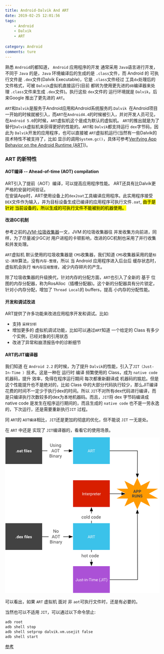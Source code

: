 ```yaml
---
title: Android-Dalvik And ART
date: 2019-02-25 12:01:56
tags:
	- Android
	- Dalvik
	- ART

category: Android
comments: ture
---
```


熟悉 `Android`的都知道， `Android` 应用程序的开发 通常采用 `Java`语言进行开发，不同于 `Java` 的是，`Java` 环境编译后的生成的是 `.class`文件，而 Android 的 可执行文件是 `.dex`文件(Dalvik Executable)，它是 `.class`文件经过 工具`dx`处理后的文件格式，可被 `Dalvik`虚拟机直接运行(目前 都转为使用更先进的`d8`编译器来处理 `.class`文件来生成 `.dex`文件)。执行这些 `dex`文件的 运行环境就是 `Dalvik`，后来Google 推出了更先进的 `ART`。  

`ART`和`Dalvik`是服务于Android应用和Android系统服务的.`Dalvik `在Android项目一开始的时候就被引入，而`ART`在`Android4.4`的时候被引入，并对开发人员可见，在`Android 5.0`的时候，`ART`虚拟机这个是成为默认的虚拟机。 `ART`的推出就是为了替代`Dalvik`虚拟机来获得更好的性能的。`ART`和 `Dalvik`都支持运行 `dex`字节码，因此为 `Dalvik`开发的应用程序，也可以直接被 `ART`虚拟机运行(当然有一些Dalvik的技术特性不被支持了，比如 显示的调用`System.gc()`，具体可参考[Verifying App Behavior on the Android Runtime (ART)](https://developer.android.com/guide/practices/verifying-apps-art.html))。  

### ART 的新特性

#### AOT编译 -- Ahead-of-time (AOT) compilation

ART引入了提前（AOT）编译，可以提高应用程序性能。 ART还具有比Dalvik更严格的安装时间验证。  
在安装App时，ART使用设备上的`dex2oat`工具编译应用程序。此实用程序接受`DEX`文件作为输入，并为目标设备生成已编译的应用程序可执行文件`.oat`, <mark>由于是针对 当前设备的，所以生成的可执行文件不能被别的机器使用。</mark>

#### 改进GC机制

参考之前的[JVM-垃圾收集器](/JVM-垃圾收集器/)一文，JVM 的垃圾收集器往 并发收集方向前进，同样，为了尽量减少GC对 用户进程的卡顿影响，改进的GC机制也采用了并行收集和并发处理。  

`ART`虚拟机 默认使用的垃圾收集器是 `CMS`收集器，我们知道 `CMS`收集器采用的是`标记-清除`算法，没有`内存-整理`，所以 当 Android 应用程序进入后台后 缓存状态时，虚拟机会执行 `堆内存压缩整理`，减少内存碎片的产生。

除了垃圾收集器的升级换代，针对内存的分配方面，`ART`也引入了全新的 基于 位图的内存分配器，称为RosAlloc（插槽分配器)。这个新的分配器具有分片锁定，针对小内存分配，增加了 `Thread Local`的 buffers，提高 小内存的分配性能。

#### 开发和调试改进

ART提供了许多功能来改进应用程序开发和调试。比如:  

- 支持 `采样分析`
- 增加更多的 虚拟机调试功能，比如可以通过`ART`知道 一个给定的 Class 有多少个实例，已经对象的引用状态
- 改进了异常和崩溃报告中的诊断细节

#### ART的JIT编译器

我们知道 在 `Android 2.2` 的时候，为了提升 `Dalvik`的性能，引入了`JIT（Just-In-Time ）`技术。这是一种在 运行时 编译 频繁使用的 Class，成为 `native code` 机器码，提升 效率，免得在程序运行期间 每次都重新翻译成 机器码的尴尬。但是这个性能提升也不是绝对的，比如 Class 中的大部分代码执行较少，那么JIT编译花费的时间不一定少于执行dex的时间。所以 `JIT`不对所有dex代码进行编译，而是只编译执行次数较多的dex为本地机器码。而且，`JIT`将 dex 字节码编译成native code 是发生在程序运行期间的，而且生成的 `native code` 也不是一劳永逸的，下次运行，还是需要重新执行`JIT` 过程。

同 `ART`的 `AOT编译`相比，`JIT`还是更加的彻底的优化，但不能说 `JIT` 一无是处。

在 `ART` 中还是 实现了 `JIT`编译器的，看看它的使用场景。  

![](/img/art/art-jit-arch.png)

可以看出，如果 `ART` 虚拟机 面对 非 `aot`可执行文件时，还是有必要的。

当然也可以不适用 `JIT`，可以通过以下命令禁止: 
 
```shell
adb root
adb shell stop
adb shell setprop dalvik.vm.usejit false
adb shell start
```

[参考](https://source.android.com/devices/tech/dalvik)










